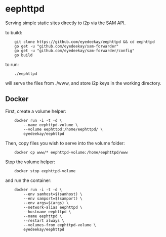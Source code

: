 # eephttpd

Serving simple static sites directly to i2p via the SAM API.

to build:

        git clone https://github.com/eyedeekay/eephttpd && cd eephttpd
        go get -u "github.com/eyedeekay/sam-forwarder"
        go get -u "github.com/eyedeekay/sam-forwarder/config"
        go build

to run:

        ./eephttpd

will serve the files from ./www, and store i2p keys in the working directory.

## Docker

First, create a volume helper:

        docker run -i -t -d \
            --name eephttpd-volume \
            --volume eephttpd:/home/eephttpd/ \
            eyedeekay/eephttpd

Then, copy files you wish to serve into the volume folder:

        docker cp www/* eephttpd-volume:/home/eephttpd/www

Stop the volume helper:

        docker stop eephttpd-volume

and run the container:

        docker run -i -t -d \
            --env samhost=$(samhost) \
            --env samport=$(samport) \
            --env args=$(args) \
            --network-alias eephttpd \
            --hostname eephttpd \
            --name eephttpd \
            --restart always \
            --volumes-from eephttpd-volume \
            eyedeekay/eephttpd
